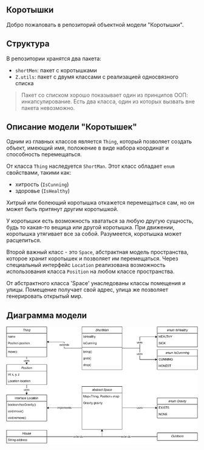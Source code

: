 ## Коротышки

Добро пожаловать в репозиторий объектной модели "Коротышки".

## Структура

В репозитории хранятся два пакета:

- `shortMen`: пакет с коротышками
- `Z.utils`: пакет с двумя классами с реализацией односвязного списка

> Пакет со списком хорошо показывает один из принципов ООП: инкапсулирование. Есть два класса, один из которых вызвать вне пакета невозможно.

## Описание модели "Коротышек"

Одним из главных классов является `Thing`, который позволяет создать объект, имеющий имя, положение в виде набора координат и способность перемещаться. 

От класса `Thing` наследуется `ShortMan`. Этот класс обладает `enum` свойствами, такими как:

- хитрость (`IsCunning`)
- здоровье (`IsHealthy`)

Хитрый или болеющий коротышка откажется перемещаться сам, но он может быть притянут другим коротышкой.

У коротышки есть возможность хвататься за любую другую сущность, будь то какая-то вещица или другой коротышка. При движении, коротышка утягивает все за собой. Разумеется, коротышка может расцепиться.

Второй важный класс - это `Space`, абстрактная модель пространства, которое хранит коротышек и позволяет им перемещаться. Через специальный интерфейс `Location` реализована возможность использования класса `Position` на любом классе пространства.

От абстрактного класса 'Space' унаследованы классы помещения и улицы. Помещение получает свой адрес, улица же позволяет генерировать открытый мир.

## Диаграмма модели

![Диаграмма классовой модели](https://raw.githubusercontent.com/username918r818/itmo_programming_lab_3/master/img/diagram.png)